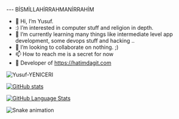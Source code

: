 --- BİSMİLLAHİRRAHMANİRRAHİM
- 👋 Hi, I’m Yusuf.
- :) I’m interested in computer stuff and religion in depth.
- 🌱 I’m currently learning many things like intermediate level app development, some devops stuff and hacking ..
- 💞️ I’m looking to collaborate on nothing. ;)
- 📫 How to reach me is a secret for now
- 🚀 Developer of https://hatimdagit.com


<img src="https://komarev.com/ghpvc/?username=Yusuf-YENICERI&label=Profile%20views&color=0e75b6&style=flat" alt="Yusuf-YENICERI" />


[![GitHub stats](https://github-readme-stats.vercel.app/api?username=Yusuf-YENICERI&include_all_commits=true&count_private=true&show_icons=true&theme=merko)](https://github.com/Yusuf-YENICERI/github-readme-stats)


[![GitHub Language Stats](https://github-readme-stats.vercel.app/api/top-langs/?username=Yusuf-YENICERI&theme=merko)]()


![Snake animation](https://github.com/gabrielpondaco/gabrielpondaco/blob/output/github-contribution-grid-snake.svg)

<!---
Yusuf-YENICERI/Yusuf-YENICERI is a ✨ special ✨ repository because its `README.md` (this file) appears on your GitHub profile.
You can click the Preview link to take a look at your changes.
--->
